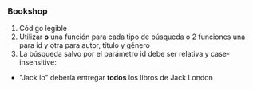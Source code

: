 ### Bookshop

1. Código legible
2. Utilizar **o** una función para cada tipo de búsqueda o 2 funciones una para id y otra para autor, título y género
3. La búsqueda salvo por el parámetro id debe ser relativa y case-insensitive:
* "Jack lo" debería entregar **todos** los libros de Jack London
